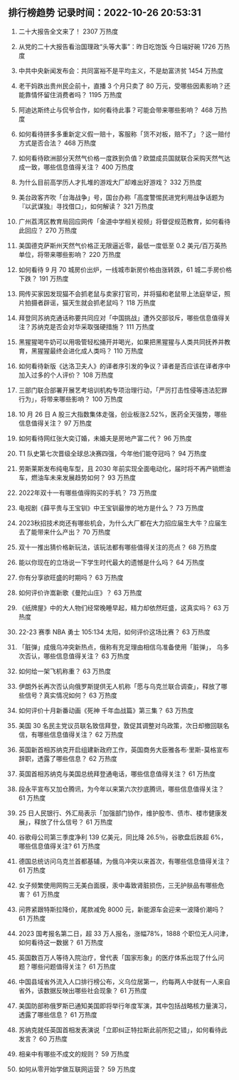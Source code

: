 
## 排行榜趋势 记录时间：2022-10-26 20:53:31
  
  1. 二十大报告全文来了！ 2307 万热度
    
  2. 从党的二十大报告看治国理政“头等大事”：昨日吃饱饭 今日端好碗 1726 万热度
    
  3. 中共中央新闻发布会：共同富裕不是平均主义，不是劫富济贫 1454 万热度
    
  4. 老干妈跌出贵州民企前十，直播 3 个月只卖了 80 万元，受哪些因素影响？还能靠情怀留住消费者吗？ 1195 万热度
    
  5. 阿迪达斯终止与侃爷合作，如何看待此事？可能会带来哪些影响？ 468 万热度
    
  6. 如何看待拼多多重新定义假一赔十，客服称「货不对板，赔不了」？这一赔付方式是否合法？ 468 万热度
    
  7. 如何看待欧洲部分天然气价格一度跌到负值？欧盟成员国就联合采购天然气达成一致，哪些信息值得关注？ 400 万热度
    
  8. 为什么目前高学历人才扎堆的游戏大厂却难出好游戏？ 332 万热度
    
  9. 美台政客齐吹「台海战争」号，国台办称「高度警惕民进党利用战争话题为『以武谋独』寻找借口」，如何解读？ 321 万热度
    
  10. 广州荔湾区教育局回应网传「金道中学相关视频」将督促规范教育，如何看待此回应？ 270 万热度
    
  11. 美国德克萨斯州天然气价格正无限逼近零，最低一度低至 0.2 美元/百万英热单位，将带来哪些影响？ 220 万热度
    
  12. 如何看待 9 月 70 城房价出炉，一线城市新房价格由涨转跌，61 城二手房价格下跌？ 191 万热度
    
  13. 网传买家因发现猫不会抓老鼠与卖家打官司，并将猫和老鼠带上法庭举证，照片拍摄者辟谣，猫天生就会抓老鼠吗？ 118 万热度
    
  14. 拜登同苏纳克通话称要共同应对「中国挑战」遭外交部驳斥，哪些信息值得关注？苏纳克是否会对华采取强硬措施？ 111 万热度
    
  15. 黑猩猩喝牛奶可以用吸管轻松捅开并喝光，如果把黑猩猩与人类共同抚养并教育，黑猩猩最终会进化成人类吗？ 110 万热度
    
  16. 如何看待新版《达洛卫夫人》的译者序引发的争议？译者是否应该在译者序中加入过多的个人评价？ 108 万热度
    
  17. 三部门联合部署开展艺考培训机构专项治理行动，「严厉打击性侵等违法犯罪行为」，将带来哪些影响？ 100 万热度
    
  18. 10 月 26 日 A 股三大指数集体走强，创业板涨2.52%，医药全天强势，哪些信息值得关注？ 97 万热度
    
  19. 如何看待网红张大奕订婚，未婚夫是房地产富二代？ 96 万热度
    
  20. T1 队史第七次晋级全球总决赛四强，今年他们能夺冠吗？ 94 万热度
    
  21. 劳斯莱斯发布纯电车型，且 2030 年前实现全面电动化，届时将不再产销燃油车，燃油车未来发展趋势如何？ 93 万热度
    
  22. 2022年双十一有哪些值得购买的手机？ 73 万热度
    
  23. 电视剧《薛平贵与王宝钏》中王宝钏最惨的地方是什么？ 73 万热度
    
  24. 2023秋招技术岗还有哪些机会，为什么大厂都在大力招应届生大牛？应届生去了能带来什么产出？ 70 万热度
    
  25. 双十一推出猜价格新玩法，该玩法都有哪些值得关注的亮点？ 68 万热度
    
  26. 能以你现在的立场说一下学生时代最大的遗憾是什么吗？ 64 万热度
    
  27. 你有分享欲旺盛的时期吗？ 63 万热度
    
  28. 如何评价许嵩新歌《曼陀山庄》？ 63 万热度
    
  29. 《纸牌屋》中的大人物们经常晚睡早起，精力却依然旺盛，这真实吗？ 63 万热度
    
  30. 22-23 赛季 NBA 勇士 105:134 太阳，如何评价这场比赛？ 63 万热度
    
  31. 「脏弹」成俄乌冲突新热点，俄称有充足理由相信乌准备使用「脏弹」， 乌多次否认，哪些信息值得关注？ 63 万热度
    
  32. 如何给一架飞机称重？ 63 万热度
    
  33. 伊朗外长再次否认向俄罗斯提供无人机称「愿与乌克兰联合调查」，释放了哪些信号？真实情况如何？ 63 万热度
    
  34. 如何评价十月新番动画《死神 千年血战篇》第三集？ 63 万热度
    
  35. 美国 30 名民主党议员联名致信拜登，敦促其调整对乌政策，次日却撤回联名信，有哪些信息值得关注？ 62 万热度
    
  36. 英国新首相苏纳克开启组建新政府工作，英国商务大臣雅各布·里斯-莫格宣布辞职，透露了哪些信息？ 62 万热度
    
  37. 英国首相苏纳克与美国总统拜登通电话，哪些信息值得关注？ 61 万热度
    
  38. 段永平宣布又加仓腾讯，为今年以来第六次抄底腾讯，哪些信息值得关注？ 61 万热度
    
  39. 25 日人民银行、外汇局表示「加强部门协作，维护股市、债市、楼市健康发展」，释放了什么信号？ 61 万热度
    
  40. 谷歌母公司第三季度净利 139 亿美元，同比降 26.5％，谷歌盘后跌超 6%，哪些信息值得关注? 61 万热度
    
  41. 德国总统访问乌克兰首都基辅，为俄乌冲突以来首次，有哪些信息值得关注？ 61 万热度
    
  42. 女子频繁使用网购三无美白面膜，汞中毒致肾脏损伤，三无护肤品有哪些危害？ 61 万热度
    
  43. 问界紧跟特斯拉降价，尾款减免 8000 元，新能源车会迎来一波降价潮吗？ 61 万热度
    
  44. 2023 国考报名第二日，超 33 万人报名，涨幅78%，1888 个职位无人问津，如何看待这一数据？ 61 万热度
    
  45. 英国数百万人等待入院治疗，曾代表「国家形象」的医疗体系出现了什么问题？哪些问题值得关注？ 61 万热度
    
  46. 中国县域省外流入人口排行榜公布，义乌位居第一，约每两人中就有一人来自省外，该数据反映出哪些社会现象？ 61 万热度
    
  47. 美国防部称俄罗斯已通知美国即将举行年度军演，其中包括战略核力量演习，透露了哪些信息？ 61 万热度
    
  48. 苏纳克就任英国首相发表演说「立即纠正特拉斯此前所犯之错」，如何看待此发言？ 60 万热度
    
  49. 相亲中有哪些不成文的规则？ 59 万热度
    
  50. 如何从零开始学做互联网运营？ 59 万热度
    